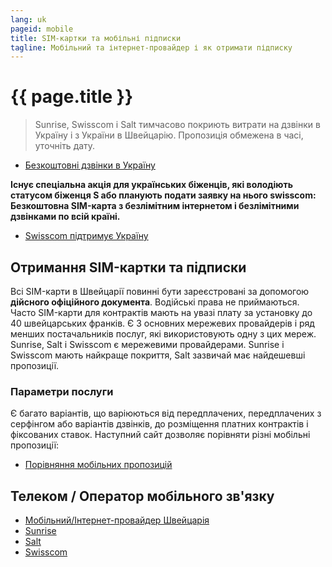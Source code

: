 ```yaml
---
lang: uk
pageid: mobile
title: SIM-картки та мобільні підписки
tagline: Мобільний та інтернет-провайдер і як отримати підписку
---
```

# {{ page.title }}

> Sunrise, Swisscom і Salt тимчасово покриють витрати на дзвінки в Україну і з України в Швейцарію. Пропозиція обмежена в часі, уточніть дату.
- [Безкоштовні дзвінки в Україну](https://www.blick.ch/wirtschaft/anrufe-und-roaming-kostenlos-swisscom-sunrise-und-salt-unterstuetzen-die-ukraine-id17279915.html)



**Існує спеціальна акція для українських біженців, які володіють статусом біженця S або планують подати заявку на нього swisscom: Безкоштовна SIM-карта з безлімітним інтернетом і безлімітними дзвінками по всій країні.**
- [Swisscom підтримує Україну](https://www.swisscom.ch/de/privatkunden/ukraine-ukr.html)


## Отримання SIM-картки та підписки 
Всі SIM-карти в Швейцарії повинні бути зареєстровані за допомогою **дійсного офіційного документа**. 
Водійські права не приймаються. Часто SIM-карти для контрактів мають на увазі плату за установку до 40 швейцарських франків. 
Є 3 основних мережевих провайдерів і ряд менших постачальників послуг, які використовують одну з цих мереж. 
Sunrise, Salt і Swisscom є мережевими провайдерами. Sunrise і Swisscom мають найкраще покриття, Salt зазвичай має найдешевші пропозиції.


### Параметри послуги 
Є багато варіантів, що варіюються від передплачених, передплачених з серфінгом або варіантів дзвінків, до розміщення платних контрактів і фіксованих ставок. Наступний сайт дозволяє порівняти різні мобільні пропозиції:

- [Порівняння мобільних пропозицій](https://www.dschungelkompass.ch)


## Телеком / Оператор мобільного зв'язку
- [Мобільний/Інтернет-провайдер Швейцарія](https://www.providerliste.ch/provider/mobile.html)
- [Sunrise](https://www.sunrise.ch/en/home)
- [Salt](https://fiber.salt.ch/en)
- [Swisscom](https://www.swisscom.ch/en/residential.html)



